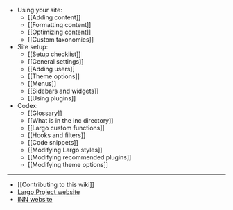 - Using your site:
	- [[Adding content]]
	- [[Formatting content]]
	- [[Optimizing content]]
	- [[Custom taxonomies]]
- Site setup:
	- [[Setup checklist]]
	- [[General settings]]
	- [[Adding users]]
	- [[Theme options]]
	- [[Menus]]
	- [[Sidebars and widgets]]
	- [[Using plugins]]
- Codex:
	- [[Glossary]]
	- [[What is in the inc directory]]
	- [[Largo custom functions]]
	- [[Hooks and filters]]
	- [[Code snippets]]
	- [[Modifying Largo styles]]
	- [[Modifying recommended plugins]]
	- [[Modifying theme options]]

-----------

- [[Contributing to this wiki]]
- [Largo Project website](http://largoproject.org/)
- [INN website](http://investigativenewsnetwork.org)

